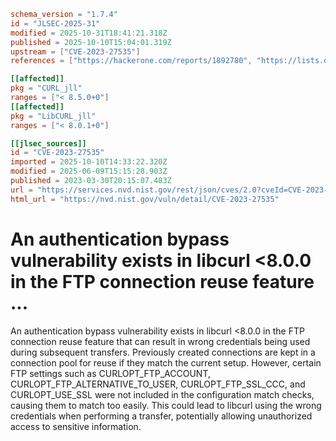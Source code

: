 ```toml
schema_version = "1.7.4"
id = "JLSEC-2025-31"
modified = 2025-10-31T18:41:21.318Z
published = 2025-10-10T15:04:01.319Z
upstream = ["CVE-2023-27535"]
references = ["https://hackerone.com/reports/1892780", "https://lists.debian.org/debian-lts-announce/2023/04/msg00025.html", "https://lists.fedoraproject.org/archives/list/package-announce%40lists.fedoraproject.org/message/36NBD5YLJXXEDZLDGNFCERWRYJQ6LAQW/", "https://security.gentoo.org/glsa/202310-12", "https://security.netapp.com/advisory/ntap-20230420-0010/", "https://hackerone.com/reports/1892780", "https://lists.debian.org/debian-lts-announce/2023/04/msg00025.html", "https://lists.fedoraproject.org/archives/list/package-announce%40lists.fedoraproject.org/message/36NBD5YLJXXEDZLDGNFCERWRYJQ6LAQW/", "https://security.gentoo.org/glsa/202310-12", "https://security.netapp.com/advisory/ntap-20230420-0010/"]

[[affected]]
pkg = "CURL_jll"
ranges = ["< 8.5.0+0"]
[[affected]]
pkg = "LibCURL_jll"
ranges = ["< 8.0.1+0"]

[[jlsec_sources]]
id = "CVE-2023-27535"
imported = 2025-10-10T14:33:22.320Z
modified = 2025-06-09T15:15:28.903Z
published = 2023-03-30T20:15:07.483Z
url = "https://services.nvd.nist.gov/rest/json/cves/2.0?cveId=CVE-2023-27535"
html_url = "https://nvd.nist.gov/vuln/detail/CVE-2023-27535"
```

# An authentication bypass vulnerability exists in libcurl <8.0.0 in the FTP connection reuse feature ...

An authentication bypass vulnerability exists in libcurl <8.0.0 in the FTP connection reuse feature that can result in wrong credentials being used during subsequent transfers. Previously created connections are kept in a connection pool for reuse if they match the current setup. However, certain FTP settings such as CURLOPT_FTP_ACCOUNT, CURLOPT_FTP_ALTERNATIVE_TO_USER, CURLOPT_FTP_SSL_CCC, and CURLOPT_USE_SSL were not included in the configuration match checks, causing them to match too easily. This could lead to libcurl using the wrong credentials when performing a transfer, potentially allowing unauthorized access to sensitive information.


